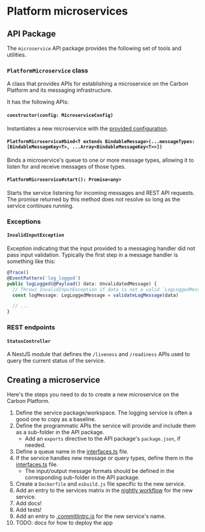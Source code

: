 # Platform microservices

## API Package

The `microservice` API package provides the following set of tools and utilities.

### `PlatformMicroservice` class

A class that provides APIs for establishing a microservice on the Carbon Platform and its messaging
infrastructure.

It has the following APIs:

#### `constructor(config: MicroserviceConfig)`

Instantiates a new microservice with the
[provided configuration](/packages/api/src/main/microservice/platform-microservice.ts).

#### `PlatformMicroservice#bind<T extends BindableMessage>(...messageTypes: [BindableMessageKey<T>, ...Array<BindableMessageKey<T>>])`

Binds a microservice's queue to one or more message types, allowing it to listen for and receive
messages of those types.

#### `PlatformMicroservice#start(): Promise<any>`

Starts the service listening for incoming messages and REST API requests. The promise returned by
this method does not resolve so long as the service continues running.

### Exceptions

#### `InvalidInputException`

Exception indicating that the input provided to a messaging handler did not pass input validation.
Typically the first step in a message handler is something like this:

```ts
@Trace()
@EventPattern('log_logged')
public logLogged(@Payload() data: UnvalidatedMessage) {
  // Throws InvalidInputException if data is not a valid `LogLoggedMessage`
  const logMessage: LogLoggedMessage = validateLogMessage(data)

  // ...
}
```

### REST endpoints

#### `StatusController`

A NestJS module that defines the `/liveness` and `/readiness` APIs used to query the current status
of the service.

## Creating a microservice

Here's the steps you need to do to create a new microservice on the Carbon Platform.

1. Define the service package/workspace. The logging service is often a good one to copy as a
   baseline.
2. Define the programmatic APIs the service will provide and include them as a sub-folder in the API
   package.
   - Add an `exports` directive to the API package's `package.json`, if needed.
3. Define a queue name in the [interfaces.ts](/packages/api/src/main/messaging/interfaces.ts) file.
4. If the service handles new message or query types, define them in the
   [interfaces.ts](/packages/api/src/main/messaging/interfaces.ts) file.
   - The input/output message formats should be defined in the corresponding sub-folder in the API
     package.
5. Create a `Dockerfile` and `esbuild.js` file specific to the new service.
6. Add an entry to the services matrix in the [nightly workflow](/.github/workflows/nightly.yml) for
   the new service.
7. Add docs!
8. Add tests!
9. Add an entry to [.commitlintrc.js](/.commitlintrc.js) for the new service's name.
10. TODO: docs for how to deploy the app
